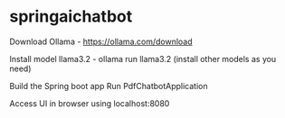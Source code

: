 # springaichatbot
Download Ollama - https://ollama.com/download

Install model llama3.2 - ollama run llama3.2
(install other models as you need)

Build the Spring boot app
Run PdfChatbotApplication

Access UI in browser using localhost:8080